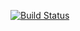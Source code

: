 [![Build Status](https://travis-ci.org/jyang58/cse110-Lab5.svg?branch=master)](https://travis-ci.org/jyang58/cse110-Lab5)